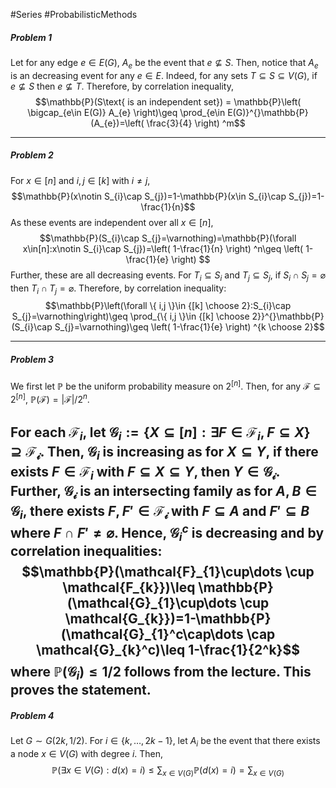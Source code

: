#Series #ProbabilisticMethods 

##### Problem 1

Let for any edge $e\in E(G)$, $A_{e}$ be the event that $e\nsubseteq S$. Then, notice that $A_{e}$ is an decreasing event for any $e\in E$. Indeed, for any sets $T\subseteq S\subseteq V(G)$, if $e \nsubseteq S$ then $e \nsubseteq T$. Therefore, by correlation inequality, $$\mathbb{P}(S\text{ is an independent set}) = \mathbb{P}\left( \bigcap_{e\in E(G)} A_{e} \right)\geq \prod_{e\in E(G)}^{}\mathbb{P}(A_{e})=\left( \frac{3}{4} \right) ^m$$

---
##### Problem 2
For $x\in[n]$ and $i,j\in[k]$ with $i\neq j$, $$\mathbb{P}(x\notin S_{i}\cap S_{j})=1-\mathbb{P}(x\in S_{i}\cap S_{j})=1-\frac{1}{n}$$As these events are independent over all $x\in [n]$, $$\mathbb{P}(S_{i}\cap S_{j}=\varnothing)=\mathbb{P}(\forall x\in[n]:x\notin S_{i}\cap S_{j})=\left( 1-\frac{1}{n} \right) ^n\geq \left( 1-\frac{1}{e} \right) $$Further, these are all decreasing events. For $T_{i}\subseteq S_{i}$ and $T_{j}\subseteq S_{j}$, if $S_{i}\cap S_{j}=\varnothing$ then $T_{i}\cap T_{j}=\varnothing$. Therefore, by correlation inequality: $$\mathbb{P}\left(\forall \{ i,j \}\in {[k] \choose 2}:S_{i}\cap S_{j}=\varnothing\right)\geq \prod_{\{ i,j \}\in {[k] \choose 2}}^{}\mathbb{P}(S_{i}\cap S_{j}=\varnothing)\geq \left( 1-\frac{1}{e} \right) ^{k \choose 2}$$

---
##### Problem 3
We first let $\mathbb{P}$ be the uniform probability measure on $2^{[n]}$. Then, for any $\mathcal{F}\subseteq 2^{[n]}$, $\mathbb{P}(\mathcal{F})=\left| \mathcal{F} \right| / 2^n$. 

For each $\mathcal{F}_{i}$, let $\mathcal{G}_{i}:=\{ X\subseteq[n]:  \exists F\in \mathcal{F}_{i},F\subseteq X\}\supseteq \mathcal{F_{i}}$. Then, $\mathcal{G}_{i}$ is increasing as for $X\subseteq Y$, if there exists $F\in \mathcal{F}_{i}$ with $F\subseteq X\subseteq Y$, then $Y\in \mathcal{G_{i}}$. Further, $\mathcal{G_{i}}$ is an intersecting family as for $A,B\in \mathcal{G}_{i}$, there exists $F,F'\in\mathcal{F_{i}}$ with $F\subseteq A$ and $F'\subseteq B$ where $F\cap F'\neq \varnothing$. Hence, $\mathcal{G}_{i}^c$ is decreasing and by correlation inequalities: 
$$\mathbb{P}(\mathcal{F}_{1}\cup\dots \cup \mathcal{F_{k}})\leq \mathbb{P}(\mathcal{G}_{1}\cup\dots \cup \mathcal{G_{k}})=1-\mathbb{P}(\mathcal{G}_{1}^c\cap\dots \cap \mathcal{G}_{k}^c)\leq 1-\frac{1}{2^k}$$where $\mathbb{P}(\mathcal{G}_{i})\leq 1/2$ follows from the lecture. This proves the statement.
---
##### Problem 4
Let $G\sim G(2k, 1 / 2)$. For $i\in\{ k,\dots,2k-1 \}$, let $A_{i}$ be the event that there exists a node $x\in V(G)$ with degree $i$. Then, $$\mathbb{P}(\exists x\in V(G):d(x)=i)\leq \sum_{x\in V(G)}\mathbb{P}(d(x)=i)=\sum_{x\in V(G)}{}$$
